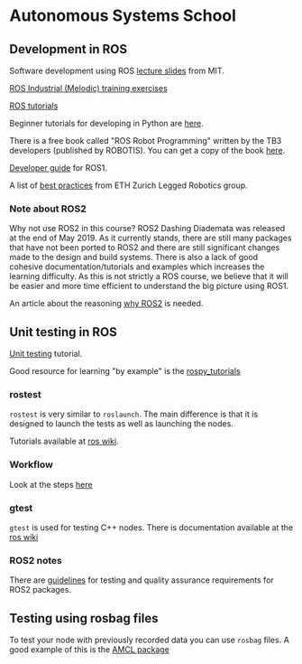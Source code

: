 # Autonomous Systems School

## Development in ROS

Software development using ROS [lecture slides](http://courses.csail.mit.edu/6.141/spring2012/pub/lectures/Lec06-ROS.pdf) from MIT.

[ROS Industrial (Melodic) training exercises](https://industrial-training-master.readthedocs.io/en/melodic/)

[ROS tutorials](http://wiki.ros.org/ROS/Tutorials)

Beginner tutorials for developing in Python are [here](http://wiki.ros.org/rospy_tutorials/Tutorials).

There is a free book called "ROS Robot Programming" written by the TB3 developers (published by ROBOTIS). You can get a copy of the book [here](https://community.robotsource.org/t/download-the-ros-robot-programming-book-for-free/51).

[Developer guide](http://wiki.ros.org/DevelopersGuide) for ROS1.

A list of [best practices](https://github.com/leggedrobotics/ros_best_practices/wiki) from ETH Zurich Legged Robotics group.

### Note about ROS2

Why not use ROS2 in this course?
ROS2 Dashing Diademata was released at the end of May 2019. As it currently stands, there are still many packages that have not been ported to ROS2 and there are still significant changes made to the design and build systems. There is also a lack of good cohesive documentation/tutorials and examples which increases the learning difficulty. As this is not strictly a ROS course, we believe that it will be easier and more time efficient to understand the big picture using ROS1.

An article about the reasoning [why ROS2](http://design.ros2.org/articles/why_ros2.html) is needed.

## Unit testing in ROS

[Unit testing](http://wiki.ros.org/action/show/Quality/Tutorials/UnitTesting?action=show&redirect=UnitTesting) tutorial.

Good resource for learning "by example" is the [rospy_tutorials](https://github.com/ros/ros_tutorials/tree/melodic-devel/rospy_tutorials)

### rostest

`rostest` is very similar to `roslaunch`. The main difference is that it is designed to launch the tests as well as launching the nodes.

Tutorials available at [ros wiki](http://wiki.ros.org/rostest).

### Workflow

Look at the steps [here](rostest.md)

### gtest

`gtest` is used for testing C++ nodes. There is documentation available at the [ros wiki](http://wiki.ros.org/gtest)

### ROS2 notes

There are [guidelines](https://index.ros.org/doc/ros2/Contributing/Developer-Guide/) for testing and quality assurance requirements for ROS2 packages.

## Testing using rosbag files

To test your node with previously recorded data you can use `rosbag` files. A good example of this is the [AMCL package](https://github.com/ros-planning/navigation/tree/melodic-devel/amcl)
